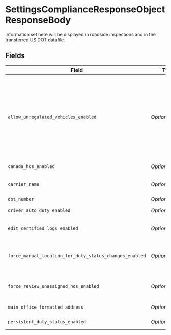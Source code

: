 # SettingsComplianceResponseObjectResponseBody

Information set here will be displayed in roadside inspections and in the transferred US DOT datafile.


## Fields

| Field                                                                                                                          | Type                                                                                                                           | Required                                                                                                                       | Description                                                                                                                    | Example                                                                                                                        |
| ------------------------------------------------------------------------------------------------------------------------------ | ------------------------------------------------------------------------------------------------------------------------------ | ------------------------------------------------------------------------------------------------------------------------------ | ------------------------------------------------------------------------------------------------------------------------------ | ------------------------------------------------------------------------------------------------------------------------------ |
| `allow_unregulated_vehicles_enabled`                                                                                           | *Optional[bool]*                                                                                                               | :heavy_minus_sign:                                                                                                             | [deprecated] Allow Unregulated Vehicles. This setting is deprecated as all organizations can now mark vehicles as unregulated. | true                                                                                                                           |
| `canada_hos_enabled`                                                                                                           | *Optional[bool]*                                                                                                               | :heavy_minus_sign:                                                                                                             | Enable Canada HOS                                                                                                              | true                                                                                                                           |
| `carrier_name`                                                                                                                 | *Optional[str]*                                                                                                                | :heavy_minus_sign:                                                                                                             | Carrier name of the organization                                                                                               | ABC Trucking                                                                                                                   |
| `dot_number`                                                                                                                   | *Optional[int]*                                                                                                                | :heavy_minus_sign:                                                                                                             | DOT Number                                                                                                                     | 12345678                                                                                                                       |
| `driver_auto_duty_enabled`                                                                                                     | *Optional[bool]*                                                                                                               | :heavy_minus_sign:                                                                                                             | Enable Driver Auto-Duty                                                                                                        | true                                                                                                                           |
| `edit_certified_logs_enabled`                                                                                                  | *Optional[bool]*                                                                                                               | :heavy_minus_sign:                                                                                                             | Drivers Can Edit Certified Log                                                                                                 | false                                                                                                                          |
| `force_manual_location_for_duty_status_changes_enabled`                                                                        | *Optional[bool]*                                                                                                               | :heavy_minus_sign:                                                                                                             | Force Manual Location For Duty Status Changes                                                                                  | true                                                                                                                           |
| `force_review_unassigned_hos_enabled`                                                                                          | *Optional[bool]*                                                                                                               | :heavy_minus_sign:                                                                                                             | Force Review of Unassigned HOS                                                                                                 | true                                                                                                                           |
| `main_office_formatted_address`                                                                                                | *Optional[str]*                                                                                                                | :heavy_minus_sign:                                                                                                             | Office Address                                                                                                                 | 123 Main Street                                                                                                                |
| `persistent_duty_status_enabled`                                                                                               | *Optional[bool]*                                                                                                               | :heavy_minus_sign:                                                                                                             | Persistent Duty Status                                                                                                         | true                                                                                                                           |